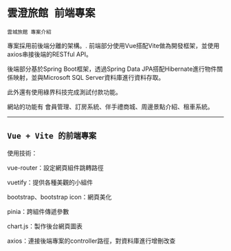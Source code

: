 ```雲澄旅館 前端專案```
===
```雲城旅館 專案介紹```
  
專案採用前後端分離的架構。.
前端部分使用Vue搭配Vite做為開發框架，並使用axios串接後端的RESTful API。

後端部分基於Spring Boot框架，透過Spring Data JPA搭配Hibernate進行物件關係映射，並與Microsoft SQL Server資料庫進行資料存取。

此外還有使用綠界科技完成測試付款功能。

網站的功能有 會員管理、訂房系統、伴手禮商城、周邊景點介紹、租車系統。
  
---
  
```Vue + Vite 的前端專案```
---
  
使用技術：
  
vue-router：設定網頁組件跳轉路徑
  
vuetify：提供各種美觀的小組件
  
bootstrap、bootstrap icon：網頁美化
  
pinia：跨組件傳遞參數
  
chart.js：製作後台網頁圖表

axios：連接後端專案的controller路徑，對資料庫進行增刪改查
  
